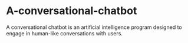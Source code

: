 # A-conversational-chatbot
A conversational chatbot is an artificial intelligence program designed to engage in human-like conversations with users.
